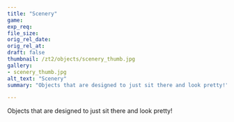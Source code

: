```yaml
---
title: "Scenery"
game:
exp_req: 
file_size: 
orig_rel_date:
orig_rel_at:
draft: false
thumbnail: /zt2/objects/scenery_thumb.jpg
gallery:
- scenery_thumb.jpg
alt_text: "Scenery"
summary: "Objects that are designed to just sit there and look pretty!"

---
```


Objects that are designed to just sit there and look pretty!